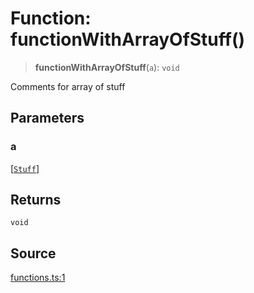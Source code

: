 # Function: functionWithArrayOfStuff()

> **functionWithArrayOfStuff**(`a`): `void`

Comments for array of stuff

## Parameters

### a

[[`Stuff`](../type-aliases/Stuff.md)]

## Returns

`void`

## Source

[functions.ts:1](http://source-url)
